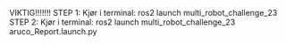 VIKTIG!!!!!!!
STEP 1:
Kjør i terminal: ros2 launch multi_robot_challenge_23 <Din valgte verden>
STEP 2: 
Kjør i terminal: ros2 launch multi_robot_challenge_23 aruco_Report.launch.py
